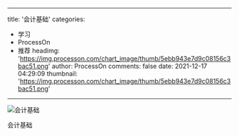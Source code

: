 
---
title: '会计基础'
categories: 
 - 学习
 - ProcessOn
 - 推荐
headimg: 'https://img.processon.com/chart_image/thumb/5ebb943e7d9c08156c3bac51.png'
author: ProcessOn
comments: false
date: 2021-12-17 04:29:09
thumbnail: 'https://img.processon.com/chart_image/thumb/5ebb943e7d9c08156c3bac51.png'
---

<div>   
<img class="thumb" alt="会计基础" src="https://img.processon.com/chart_image/thumb/5ebb943e7d9c08156c3bac51.png" referrerpolicy="no-referrer">
<p>会计基础</p>  
</div>
            